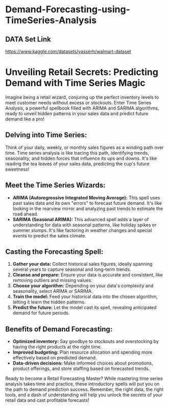 # Demand-Forecasting-using-TimeSeries-Analysis
<!DOCTYPE html>
<html lang="en">
<head>
<meta charset="UTF-8">
<meta name="viewport" content="width=device-width, initial-scale=1.0">
</head>
<body>
<h2>DATA Set Link</h2>
<a href = 'https://www.kaggle.com/datasets/yasserh/walmart-dataset'> https://www.kaggle.com/datasets/yasserh/walmart-dataset </a>
  
<h1>Unveiling Retail Secrets: Predicting Demand with Time Series Magic</h1>
<p>Imagine being a retail wizard, conjuring up the perfect inventory levels to meet customer needs without excess or stockouts. Enter Time Series Analysis, a powerful spellbook filled with ARIMA and SARIMA algorithms, ready to unveil hidden patterns in your sales data and predict future demand like a pro!</p>
<h2>Delving into Time Series:</h2>
<p>Think of your daily, weekly, or monthly sales figures as a winding path over time. Time series analysis is like tracing this path, identifying trends, seasonality, and hidden forces that influence its ups and downs. It's like reading the tea leaves of your sales data, predicting the cup's future sweetness!</p>
<h2>Meet the Time Series Wizards:</h2>
<ul>
  <li><strong>ARIMA (Autoregressive Integrated Moving Average):</strong> This spell uses past sales data and its own "errors" to forecast future demand. It's like looking in the rearview mirror and analyzing past trends to estimate the road ahead.</li>
  <li><strong>SARIMA (Seasonal ARIMA):</strong> This advanced spell adds a layer of understanding for data with seasonal patterns, like holiday spikes or summer slumps. It's like factoring in weather changes and special events to predict the sales climate.</li>
</ul>
<h2>Casting the Forecasting Spell:</h2>
<ol>
  <li><strong>Gather your data:</strong> Collect historical sales figures, ideally spanning several years to capture seasonal and long-term trends.</li>
  <li><strong>Cleanse and prepare:</strong> Ensure your data is accurate and consistent, like removing outliers and missing values.</li>
  <li><strong>Choose your algorithm:</strong> Depending on your data's complexity and seasonality, select ARIMA or SARIMA.</li>
  <li><strong>Train the model:</strong> Feed your historical data into the chosen algorithm, letting it learn the hidden patterns.</li>
  <li><strong>Predict the future:</strong> Let the model cast its spell, revealing anticipated demand for future periods.</li>
</ol>
<h2>Benefits of Demand Forecasting:</h2>
<ul>
  <li><strong>Optimized inventory:</strong> Say goodbye to stockouts and overstocking by having the right products at the right time.</li>
  <li><strong>Improved budgeting:</strong> Plan resource allocation and spending more effectively based on predicted demand.</li>
  <li><strong>Data-driven decisions:</strong> Make informed choices about promotions, product offerings, and store staffing based on forecasted trends.</li>
</ul>
<p>Ready to become a Retail Forecasting Master? While mastering time series analysis takes time and practice, these introductory spells will put you on the path to demand prediction success. Remember, the right data, the right tools, and a dash of understanding will help you unlock the secrets of your retail data and cast profitable forecasts!</p>
</body>
</html>

